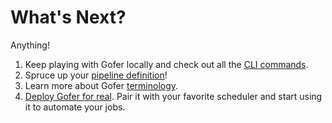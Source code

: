 # What's Next?

Anything!

1. Keep playing with Gofer locally and check out all the [CLI commands](../cli).
2. Spruce up your [pipeline definition](../ref/pipeline_configuration)!
3. Learn more about Gofer [terminology](../glossary.md).
4. [Deploy Gofer for real](../ref/server_configuration). Pair it with your favorite scheduler and start using it to automate your jobs.
